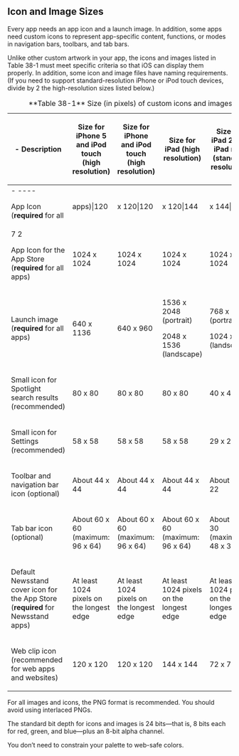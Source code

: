 ## Icon and Image Sizes
Every app needs an app icon and a launch image. In addition, some apps need custom icons to represent app-specific content, functions, or modes in navigation bars, toolbars, and tab bars.

Unlike other custom artwork in your app, the icons and images listed in <span class="x-name-no-link">Table 38-1</span> must meet specific criteria so that iOS can display them properly. In addition, some icon and image files have naming requirements. (If you need to support standard-resolution iPhone or iPod touch devices, divide by 2 the high-resolution sizes listed below.)

  <table class="graybox" border="0" cellspacing="0" cellpadding="5">
    <caption class="tablecaption"> **Table 38-1** Size (in pixels) of custom icons and images</caption>
    <thead>
        <tr>
            <th scope="col" class="TableHeading_TableRow_TableCell">   -
  Description

</th>
            <th scope="col" class="TableHeading_TableRow_TableCell">

  Size for iPhone 5 and iPod touch (high resolution)

</th>
            <th scope="col" class="TableHeading_TableRow_TableCell">

  Size for iPhone and iPod touch (high resolution)

</th>
            <th scope="col" class="TableHeading_TableRow_TableCell">

  Size for iPad (high resolution)

</th>
            <th scope="col" class="TableHeading_TableRow_TableCell">

  Size for iPad 2 and iPad mini (standard resolution)

</th>
        </tr>
    </thead>
    <tbody>
        <tr>
            <td scope="row">
-  ----

App Icon (**required** for all

</td>
            <td>

  apps)|120

</td>
            <td>

  x 120|120

</td>
            <td>

  x 120|144

</td>
            <td>

  x 144|72 x 
</td>
        </tr>
        <tr>
            <td scope="row">
7  2

App Icon for the App Store (**required** for all apps)

</td>
            <td>

  1024 x 1024

</td>
            <td>

  1024 x 1024

</td>
            <td>

  1024 x 1024

</td>
            <td>

  1024 x 1024

</td>
        </tr>
        <tr>
            <td scope="row">

  Launch image (**required** for all apps)

</td>
            <td>

  640 x 1136

</td>
            <td>

  640 x 960

</td>
            <td>

  1536 x 2048 (portrait)

  2048 x 1536 (landscape)

</td>
            <td>

  768 x 1024 (portrait)

  1024 x 768 (landscape)

</td>
        </tr>
        <tr>
            <td scope="row">

  Small icon for Spotlight search results (recommended)

</td>
            <td>

  80 x 80

</td>
            <td>

  80 x 80

</td>
            <td>

  80 x 80

</td>
            <td>

  40 x 40

</td>
        </tr>
        <tr>
            <td scope="row">

  Small icon for Settings (recommended)

</td>
            <td>

  58 x 58

</td>
            <td>

  58 x 58

</td>
            <td>

  58 x 58

</td>
            <td>

  29 x 29

</td>
        </tr>
        <tr>
            <td scope="row">

  Toolbar and navigation bar icon (optional)

</td>
            <td>

  About 44 x 44

</td>
            <td>

  About 44 x 44

</td>
            <td>

  About 44 x 44

</td>
            <td>

  About 22 x 22

</td>
        </tr>
        <tr>
            <td scope="row">

  Tab bar icon (optional)

</td>
            <td>

  About 60 x 60 (maximum: 96 x 64)

</td>
            <td>

  About 60 x 60 (maximum: 96 x 64)

</td>
            <td>

  About 60 x 60 (maximum: 96 x 64)

</td>
            <td>

  About 30 x 30 (maximum: 48 x 32)

</td>
        </tr>
        <tr>
            <td scope="row">

  Default Newsstand cover icon for the App Store (**required** for Newsstand apps)

</td>
            <td>

  At least 1024 pixels on the longest edge

</td>
            <td>

  At least 1024 pixels on the longest edge

</td>
            <td>

  At least 1024 pixels on the longest edge

</td>
            <td>

  At least 1024 pixels on the longest edge

</td>
        </tr>
        <tr>
            <td scope="row">

  Web clip icon (recommended for web apps and websites)

</td>
            <td>

  120 x 120

</td>
            <td>

  120 x 120

</td>
            <td>

  144 x 144

</td>
            <td>

  72 x 72

</td>
        </tr>
    </tbody>
  </table>
  For all images and icons, the PNG format is recommended. You should avoid using interlaced PNGs.

  The standard bit depth for icons and images is 24 bits—that is, 8 bits each for red, green, and blue—plus an 8-bit alpha channel.

  You don’t need to constrain your palette to web-safe colors. 